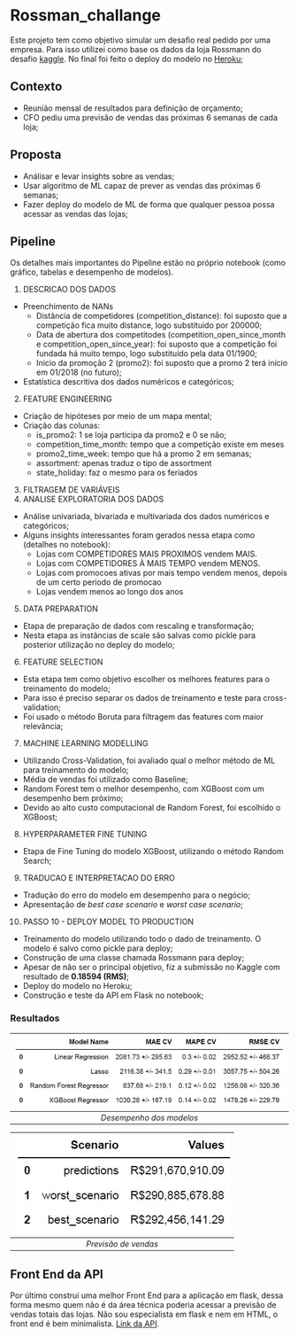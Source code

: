 # Rossman_challange
Este projeto tem como objetivo simular um desafio real pedido por uma empresa. Para isso utilizei como base os dados da loja Rossmann do desafio [kaggle](https://www.kaggle.com/c/rossmann-store-sales). 
No final foi feito o deploy do modelo no [Heroku](https://rossmann1-model.herokuapp.com/);

## Contexto
* Reunião mensal de resultados para definição de orçamento;
* CFO pediu uma previsão de vendas das próximas 6 semanas de cada loja;

## Proposta
* Análisar e levar insights sobre as vendas;
* Usar algoritmo de ML capaz de prever as vendas das próximas 6 semanas;
* Fazer deploy do modelo de ML de forma que qualquer pessoa possa acessar as vendas das lojas;

## Pipeline

Os detalhes mais importantes do Pipeline estão no próprio notebook (como gráfico, tabelas e desempenho de modelos).

1. DESCRICAO DOS DADOS
* Preenchimento de NANs
  * Distância de competidores (competition_distance): foi suposto que a competição fica muito distance, logo substituido por 200000;
  * Data de abertura dos competitodes (competition_open_since_month e competition_open_since_year): foi suposto que a competição foi fundada há muito tempo, logo substituido pela data 01/1900;
  * Início da promoção 2 (promo2): foi suposto que a promo 2 terá início em 01/2018 (no futuro);
* Estatística descritiva dos dados numéricos e categóricos;
2. FEATURE ENGINEERING
* Criação de hipóteses por meio de um mapa mental;
* Criação das colunas:
  * is_promo2: 1 se loja participa da promo2 e 0 se não;
  * competition_time_month: tempo que a competição existe em meses
  * promo2_time_week: tempo que há a promo 2 em semanas;
  * assortment: apenas traduz o tipo de assortment
  * state_holiday: faz o mesmo para os feriados
3. FILTRAGEM DE VARIÁVEIS
4. ANALISE EXPLORATORIA DOS DADOS
* Análise univariada, bivariada e multivariada dos dados numéricos e categóricos;
* Alguns insights interessantes foram gerados nessa etapa como (detalhes no notebook):
  * Lojas com COMPETIDORES MAIS PROXIMOS vendem MAIS.
  * Lojas com COMPETIDORES À MAIS TEMPO vendem MENOS.
  * Lojas com promocoes ativas por mais tempo vendem menos, depois de um certo periodo de
  promocao
  * Lojas vendem menos ao longo dos anos
5. DATA PREPARATION
* Etapa de preparação de dados com rescaling e transformação;
* Nesta etapa as instâncias de scale são salvas como pickle para posterior utilização no deploy do modelo;
6. FEATURE SELECTION
* Esta etapa tem como objetivo escolher os melhores features para o treinamento do modelo;
* Para isso é preciso separar os dados de treinamento e teste para cross-validation;
* Foi usado o método Boruta para filtragem das features com maior relevância;
7. MACHINE LEARNING MODELLING
* Utilizando Cross-Validation, foi avaliado qual o melhor método de ML para treinamento do modelo;
* Média de vendas foi utilizado como Baseline;
* Random Forest tem o melhor desempenho, com XGBoost com um desempenho bem próximo;
* Devido ao alto custo computacional de Random Forest, foi escolhido o XGBoost;
8. HYPERPARAMETER FINE TUNING
* Etapa de Fine Tuning do modelo XGBoost, utilizando o método Random Search;
9. TRADUCAO E INTERPRETACAO DO ERRO
* Tradução do erro do modelo em desempenho para o negócio;
* Apresentação de *best case scenario* e *worst case scenario*;
10. PASSO 10 - DEPLOY MODEL TO PRODUCTION
* Treinamento do modelo utilizando todo o dado de treinamento. O modelo é salvo como pickle para deploy;
* Construção de uma classe chamada Rossmann para deploy;
* Apesar de não ser o principal objetivo, fiz a submissão no Kaggle com resultado de **0.18594 (RMS)**;
* Deploy do modelo no Heroku;
* Construção e teste da API em Flask no notebook;

### Resultados

| ![](https://github.com/marcellohro-hub/Rossman_challange/blob/master/img/Capture.JPG) | 
|:--:| 
| *Desempenho dos modelos* |

| ![](https://github.com/marcellohro-hub/Rossman_challange/blob/master/img/whole_scenario.JPG) | 
|:--:| 
| *Previsão de vendas* |

## Front End da API

Por último construí uma melhor Front End para a aplicação em flask, dessa forma mesmo quem não é da área técnica poderia acessar a previsão de vendas totais das lojas. Não sou especialista em flask e nem em HTML, o front end é bem minimalista.
[Link da API](https://rossmann1-model.herokuapp.com/).
